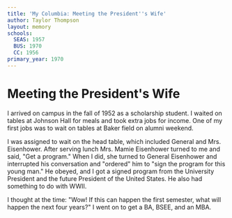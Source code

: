 ```yaml
---
title: 'My Columbia: Meeting the President''s Wife'
author: Taylor Thompson
layout: memory
schools:
  SEAS: 1957
  BUS: 1970
  CC: 1956
primary_year: 1970
---
```

# Meeting the President's Wife

I arrived on campus in the fall of 1952 as a scholarship student.  I waited on tables at Johnson Hall for meals and took extra jobs for income.  One of my first jobs was to wait on tables at Baker field on alumni weekend.

I was assigned to wait on the head table, which included General and Mrs. Eisenhower. After serving lunch Mrs. Mamie Eisenhower turned to me and said, "Get a program."  When I did, she turned to General Eisenhower and interrupted his conversation and "ordered" him to "sign the program for this young man."  He obeyed, and I got a signed program from the University President and the future President of the United States.  He also had something to do with WWII.

I thought at the time: "Wow!  If this can happen the first semester, what will happen the next four years?"  I went on to get a BA, BSEE, and an MBA.
